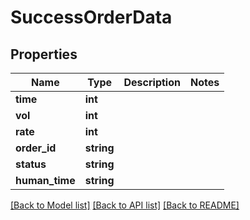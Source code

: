 # SuccessOrderData

## Properties
Name | Type | Description | Notes
------------ | ------------- | ------------- | -------------
**time** | **int** |  | 
**vol** | **int** |  | 
**rate** | **int** |  | 
**order_id** | **string** |  | 
**status** | **string** |  | 
**human_time** | **string** |  | 

[[Back to Model list]](../README.md#documentation-for-models) [[Back to API list]](../README.md#documentation-for-api-endpoints) [[Back to README]](../README.md)


